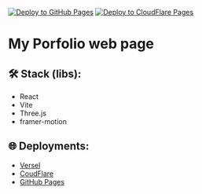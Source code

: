 [![Deploy to GitHub Pages](https://github.com/auxfix/portfolio/actions/workflows/pages.ci.yml/badge.svg?branch=github-pages-ci)](https://github.com/auxfix/portfolio/actions/workflows/pages.ci.yml)
[![Deploy to CloudFlare Pages](https://github.com/auxfix/portfolio/actions/workflows/cloudflare.ci.yml/badge.svg?branch=cloudflare-deploy)](https://github.com/auxfix/portfolio/actions/workflows/cloudflare.ci.yml)

# My Porfolio web page

## 🛠️ Stack (libs):
 - React
 - Vite
 - Three.js
 - framer-motion

## 🌐 Deployments:
 - [Versel](https://portfolio-navy-three-37.vercel.app)
 - [CoudFlare](https://56230ff2.portfolio-2i6.pages.dev)
 - [GitHub Pages](https://auxfix.github.io/portfolio/)

